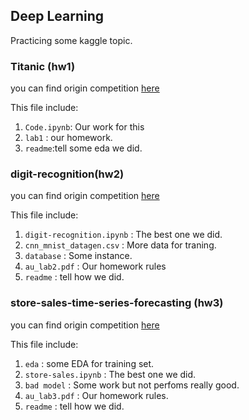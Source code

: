 ## Deep Learning 
Practicing some kaggle topic.

### Titanic (hw1)
you can find origin competition [here](https://www.kaggle.com/c/titanic)

This file include:
1. `Code.ipynb`: Our work for this
2. `lab1` : our homework.
3. `readme`:tell some eda we did.


### digit-recognition(hw2)
you can find origin competition [here](https://www.kaggle.com/c/digit-recognizer/submit)

This file include:
1. `digit-recognition.ipynb` : The best one we did.
2. `cnn_mnist_datagen.csv` : More data for traning.
3. `database` : Some instance.
4. `au_lab2.pdf` : Our homework rules
2. `readme` : tell how we did.

### store-sales-time-series-forecasting (hw3)
you can find origin competition [here](https://www.kaggle.com/c/store-sales-time-series-forecasting)

This file include:
1. `eda` : some EDA for training set.
2. `store-sales.ipynb` : The best one we did.
3. `bad model` : Some work but not perfoms really good.
4. `au_lab3.pdf` : Our homework rules.
5. `readme` : tell how we did.